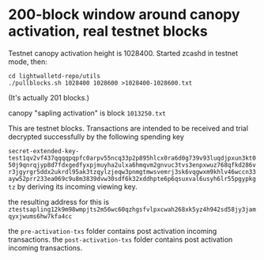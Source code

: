 # 200-block window around canopy activation, real testnet blocks

Testnet canopy activation height is 1028400. Started zcashd in testnet mode, then:

```
cd lightwalletd-repo/utils
./pullblocks.sh 1028400 1028600 >1028400-1028600.txt
```

(It's actually 201 blocks.)


canopy "sapling activation" is block `1013250.txt`

This are testnet blocks. 
Transactions are intended to be received and trial decrypted successfully by the following spending key

`secret-extended-key-test1qv2vf437qqqqpqpfc0arpv55ncq33p2p895hlcx0ra6d0g739v93luqdjpxun3kt050j9qnrqjyp8d7fdxgedfyxpjmuyha2ulxa6hmqvm2gnvuc3tvs3enpxwuz768qfkd286vr3jgyrgr5ddx2ukrdl95ak3tzqylzjeqw3pnmgtmwsvemrj3sk6vqgwxm9khlv46wccn33ayw52prr233ea069c9u8m3839dvw30sdf6k32xddhpte6p6qsuxval6usyh6lr55pgypkgtz` by deriving its incoming viewing key.

the resulting address for this is `ztestsapling12k9m98wmpjts2m56wc60qzhgsfvlpxcwah268xk5yz4h942sd58jy3jamqyxjwums6hw7kfa4cc`

the `pre-activation-txs` folder contains post activation incoming transactions.
the `post-activation-txs` folder contains post activation incoming transactions.